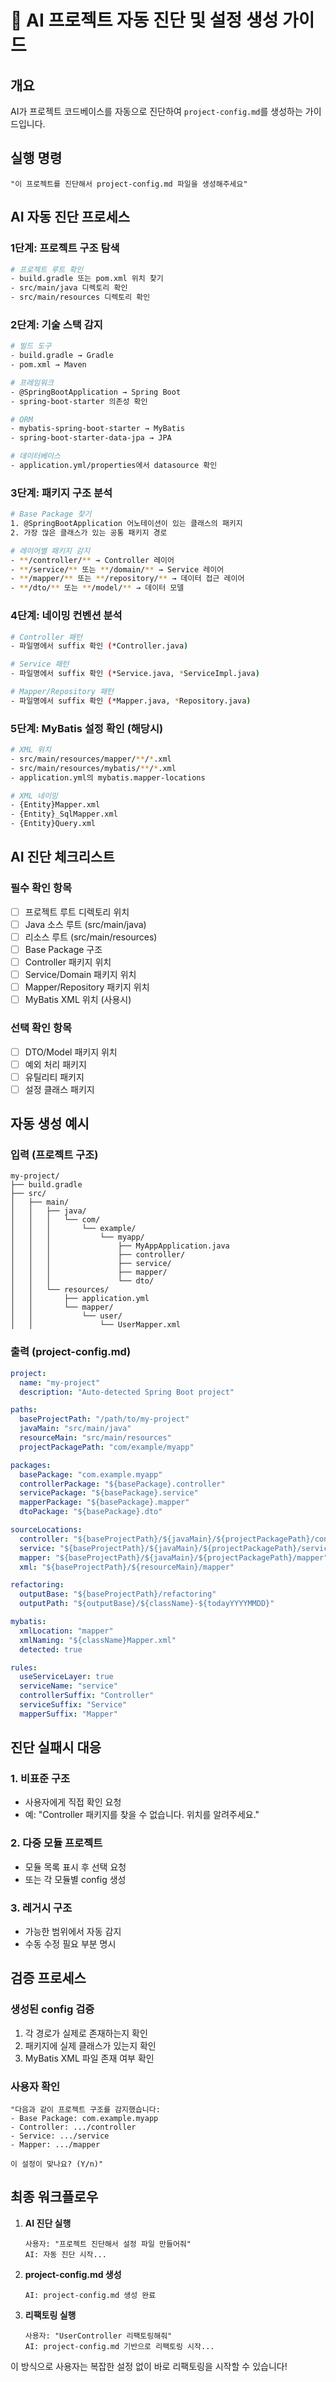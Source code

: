 # 🤖 AI 프로젝트 자동 진단 및 설정 생성 가이드

## 개요
AI가 프로젝트 코드베이스를 자동으로 진단하여 `project-config.md`를 생성하는 가이드입니다.

## 실행 명령
```
"이 프로젝트를 진단해서 project-config.md 파일을 생성해주세요"
```

## AI 자동 진단 프로세스

### 1단계: 프로젝트 구조 탐색
```bash
# 프로젝트 루트 확인
- build.gradle 또는 pom.xml 위치 찾기
- src/main/java 디렉토리 확인
- src/main/resources 디렉토리 확인
```

### 2단계: 기술 스택 감지
```bash
# 빌드 도구
- build.gradle → Gradle
- pom.xml → Maven

# 프레임워크
- @SpringBootApplication → Spring Boot
- spring-boot-starter 의존성 확인

# ORM
- mybatis-spring-boot-starter → MyBatis
- spring-boot-starter-data-jpa → JPA

# 데이터베이스
- application.yml/properties에서 datasource 확인
```

### 3단계: 패키지 구조 분석
```bash
# Base Package 찾기
1. @SpringBootApplication 어노테이션이 있는 클래스의 패키지
2. 가장 많은 클래스가 있는 공통 패키지 경로

# 레이어별 패키지 감지
- **/controller/** → Controller 레이어
- **/service/** 또는 **/domain/** → Service 레이어
- **/mapper/** 또는 **/repository/** → 데이터 접근 레이어
- **/dto/** 또는 **/model/** → 데이터 모델
```

### 4단계: 네이밍 컨벤션 분석
```bash
# Controller 패턴
- 파일명에서 suffix 확인 (*Controller.java)

# Service 패턴
- 파일명에서 suffix 확인 (*Service.java, *ServiceImpl.java)

# Mapper/Repository 패턴
- 파일명에서 suffix 확인 (*Mapper.java, *Repository.java)
```

### 5단계: MyBatis 설정 확인 (해당시)
```bash
# XML 위치
- src/main/resources/mapper/**/*.xml
- src/main/resources/mybatis/**/*.xml
- application.yml의 mybatis.mapper-locations

# XML 네이밍
- {Entity}Mapper.xml
- {Entity}_SqlMapper.xml
- {Entity}Query.xml
```

## AI 진단 체크리스트

### 필수 확인 항목
- [ ] 프로젝트 루트 디렉토리 위치
- [ ] Java 소스 루트 (src/main/java)
- [ ] 리소스 루트 (src/main/resources)
- [ ] Base Package 구조
- [ ] Controller 패키지 위치
- [ ] Service/Domain 패키지 위치
- [ ] Mapper/Repository 패키지 위치
- [ ] MyBatis XML 위치 (사용시)

### 선택 확인 항목
- [ ] DTO/Model 패키지 위치
- [ ] 예외 처리 패키지
- [ ] 유틸리티 패키지
- [ ] 설정 클래스 패키지

## 자동 생성 예시

### 입력 (프로젝트 구조)
```
my-project/
├── build.gradle
├── src/
│   ├── main/
│   │   ├── java/
│   │   │   └── com/
│   │   │       └── example/
│   │   │           └── myapp/
│   │   │               ├── MyAppApplication.java
│   │   │               ├── controller/
│   │   │               ├── service/
│   │   │               ├── mapper/
│   │   │               └── dto/
│   │   └── resources/
│   │       ├── application.yml
│   │       └── mapper/
│   │           └── user/
│   │               └── UserMapper.xml
```

### 출력 (project-config.md)
```yaml
project:
  name: "my-project"
  description: "Auto-detected Spring Boot project"

paths:
  baseProjectPath: "/path/to/my-project"
  javaMain: "src/main/java"
  resourceMain: "src/main/resources"
  projectPackagePath: "com/example/myapp"

packages:
  basePackage: "com.example.myapp"
  controllerPackage: "${basePackage}.controller"
  servicePackage: "${basePackage}.service"
  mapperPackage: "${basePackage}.mapper"
  dtoPackage: "${basePackage}.dto"

sourceLocations:
  controller: "${baseProjectPath}/${javaMain}/${projectPackagePath}/controller"
  service: "${baseProjectPath}/${javaMain}/${projectPackagePath}/service"
  mapper: "${baseProjectPath}/${javaMain}/${projectPackagePath}/mapper"
  xml: "${baseProjectPath}/${resourceMain}/mapper"

refactoring:
  outputBase: "${baseProjectPath}/refactoring"
  outputPath: "${outputBase}/${className}-${todayYYYYMMDD}"

mybatis:
  xmlLocation: "mapper"
  xmlNaming: "${className}Mapper.xml"
  detected: true

rules:
  useServiceLayer: true
  serviceName: "service"
  controllerSuffix: "Controller"
  serviceSuffix: "Service"
  mapperSuffix: "Mapper"
```

## 진단 실패시 대응

### 1. 비표준 구조
- 사용자에게 직접 확인 요청
- 예: "Controller 패키지를 찾을 수 없습니다. 위치를 알려주세요."

### 2. 다중 모듈 프로젝트
- 모듈 목록 표시 후 선택 요청
- 또는 각 모듈별 config 생성

### 3. 레거시 구조
- 가능한 범위에서 자동 감지
- 수동 수정 필요 부분 명시

## 검증 프로세스

### 생성된 config 검증
1. 각 경로가 실제로 존재하는지 확인
2. 패키지에 실제 클래스가 있는지 확인
3. MyBatis XML 파일 존재 여부 확인

### 사용자 확인
```
"다음과 같이 프로젝트 구조를 감지했습니다:
- Base Package: com.example.myapp
- Controller: .../controller
- Service: .../service
- Mapper: .../mapper

이 설정이 맞나요? (Y/n)"
```

## 최종 워크플로우

1. **AI 진단 실행**
   ```
   사용자: "프로젝트 진단해서 설정 파일 만들어줘"
   AI: 자동 진단 시작...
   ```

2. **project-config.md 생성**
   ```
   AI: project-config.md 생성 완료
   ```

3. **리팩토링 실행**
   ```
   사용자: "UserController 리팩토링해줘"
   AI: project-config.md 기반으로 리팩토링 시작...
   ```

이 방식으로 사용자는 복잡한 설정 없이 바로 리팩토링을 시작할 수 있습니다!